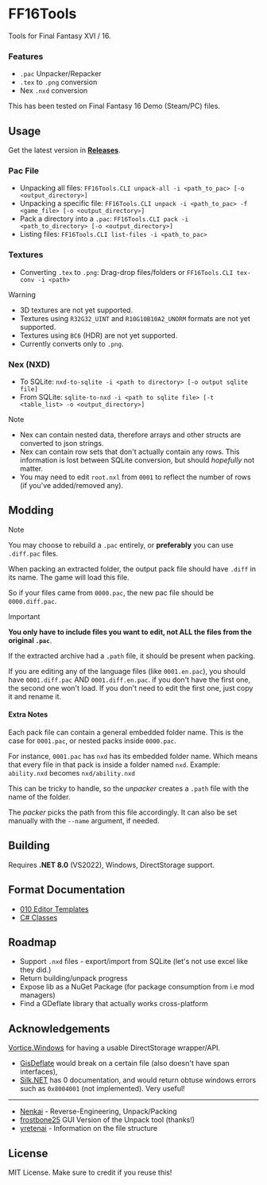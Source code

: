 # FF16Tools

Tools for Final Fantasy XVI / 16. 

### Features

* `.pac` Unpacker/Repacker
* `.tex` to `.png` conversion
* Nex `.nxd` conversion
 
This has been tested on Final Fantasy 16 Demo (Steam/PC) files.

## Usage

Get the latest version in [**Releases**](https://github.com/Nenkai/FF16Pack/releases).

### Pac File
* Unpacking all files: `FF16Tools.CLI unpack-all -i <path_to_pac> [-o <output_directory>]`
* Unpacking a specific file: `FF16Tools.CLI unpack -i <path_to_pac> -f <game_file> [-o <output_directory>]`
* Pack a directory into a `.pac`: `FF16Tools.CLI pack -i <path_to_directory> [-o <output_directory>]`
* Listing files: `FF16Tools.CLI list-files -i <path_to_pac>`

### Textures
* Converting `.tex` to `.png`: Drag-drop files/folders or `FF16Tools.CLI tex-conv -i <path>`

> [!WARNING]  
> * 3D textures are not yet supported.
> * Textures using `R32G32_UINT` and `R10G10B10A2_UNORM` formats are not yet supported.
> * Textures using `BC6` (HDR) are not yet supported.
> * Currently converts only to `.png`.

### Nex (NXD)

* To SQLite: `nxd-to-sqlite -i <path to directory> [-o output sqlite file]`
* From SQLite: `sqlite-to-nxd -i <path to sqlite file> [-t <table_list> -o <output_directory>]`

> [!NOTE]
> * Nex can contain nested data, therefore arrays and other structs are converted to json strings.
> * Nex can contain row sets that don't actually contain any rows. This information is lost between SQLite conversion, but should *hopefully* not matter.
> * You may need to edit `root.nxl` from `0001` to reflect the number of rows (if you've added/removed any).

## Modding

> [!NOTE]  
> You may choose to rebuild a `.pac` entirely, or **preferably** you can use `.diff.pac` files.
> 
> When packing an extracted folder, the output pack file should have `.diff` in its name. The game will load this file.
> 
> So if your files came from `0000.pac`, the new pac file should be `0000.diff.pac`. 

> [!IMPORTANT]
> **You only have to include files you want to edit, not ALL the files from the original `.pac`**.
> 
> If the extracted archive had a `.path` file, it should be present when packing.
> 
> If you are editing any of the language files (like `0001.en.pac`), you should have `0001.diff.pac` AND `0001.diff.en.pac`. if you don't have the first one, the second one won't load. If you don't need to edit the first one, just copy it and rename it.

#### Extra Notes

Each pack file can contain a general embedded folder name. This is the case for `0001.pac`, or nested packs inside `0000.pac`.

For instance, `0001.pac` has `nxd` has its embedded folder name. Which means that every file in that pack is inside a folder named `nxd`. Example: `ability.nxd` becomes `nxd/ability.nxd` 

This can be tricky to handle, so the *unpacker* creates a `.path` file with the name of the folder.

The *packer* picks the path from this file accordingly. It can also be set manually with the `--name` argument, if needed.

## Building

Requires **.NET 8.0** (VS2022), Windows, DirectStorage support.

## Format Documentation

* [010 Editor Templates](https://github.com/Nenkai/010GameTemplates/tree/main/Square%20Enix/Final%20Fantasy%2016)
* [C# Classes](https://github.com/Nenkai/FF16Pack/tree/master/FF16PackLib)

## Roadmap

* Support `.nxd` files - export/import from SQLite (let's not use excel like they did.)
* Return building/unpack progress
* Expose lib as a NuGet Package (for package consumption from i.e mod managers)
* Find a GDeflate library that actually works cross-platform

## Acknowledgements

[Vortice.Windows](https://github.com/amerkoleci/Vortice.Windows) for having a usable DirectStorage wrapper/API.
* [GisDeflate](https://github.com/sk-zk/GisDeflate) would break on a certain file (also doesn't have span interfaces),
* [Silk.NET](https://github.com/dotnet/Silk.NET) has 0 documentation, and would return obtuse windows errors such as `0x8004001` (not implemented). Very useful!

---
* [Nenkai](https://github.com/Nenkai) - Reverse-Engineering, Unpack/Packing
* [frostbone25](https://github.com/frostbone25) GUI Version of the Unpack tool (thanks!)
* [yretenai](https://github.com/yretenai) - Information on the file structure

## License

MIT License. Make sure to credit if you reuse this!
